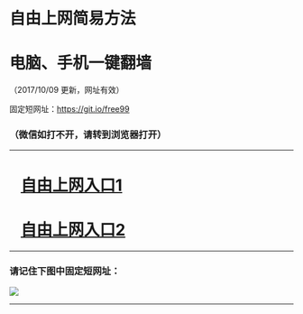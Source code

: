 ﻿# 自由上网简易方法

# 电脑、手机一键翻墙

（2017/10/09 更新，网址有效）

固定短网址：https://git.io/free99

### （微信如打不开，请转到浏览器打开）


***





# &nbsp;&nbsp; <a href="http://ft991316180.fwq-tz-1001.info/fwqtz01.html?t=100900132742 " target="_blank">自由上网入口1</a>
# &nbsp;&nbsp; <a href="http://ft2183728997.fwq-tz-1002.info/fwqtz02.html?t=10090014100 " target="_blank">自由上网入口2</a>
***

### 请记住下图中固定短网址：

<img src="https://s3-us-west-2.amazonaws.com/fwq-1001/yjfq-20170905okok.png" /> 


***

